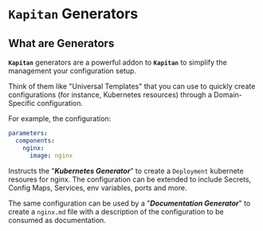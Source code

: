 # **`Kapitan`** **Generators**

## What are **Generators**

**`Kapitan`** generators are a
powerful addon to **`Kapitan`** to simplify the management your configuration setup.

Think of them like "Universal Templates" that you can use to quickly create configurations (for instance, Kubernetes resources) through a Domain-Specific configuration.

For example, the configuration:

```yaml
parameters:
  components:
    nginx:
      image: nginx
```

Instructs the "***Kubernetes Generator***" to create a `Deployment` kubernete resoures for nginx. The configuration can be extended to include Secrets, Config Maps, Services, env variables, ports and more.

The same configuration can be used by a "***Documentation Generator***" to create a `nginx.md` file with a description of the configuration to be consumed as documentation.
